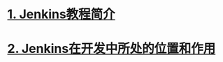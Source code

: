 # [1. Jenkins教程简介](https://www.bilibili.com/video/BV1bS4y1471A/?spm_id_from=333.337.search-card.all.click&vd_source=a7089a0e007e4167b4a61ef53acc6f7e)

# [2. Jenkins在开发中所处的位置和作用](https://www.bilibili.com/video/BV1bS4y1471A/?spm_id_from=333.337.search-card.all.click&vd_source=a7089a0e007e4167b4a61ef53acc6f7e)

